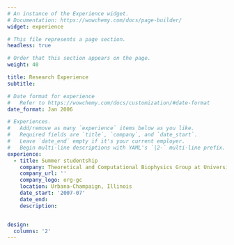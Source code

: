 ```yaml
---
# An instance of the Experience widget.
# Documentation: https://wowchemy.com/docs/page-builder/
widget: experience

# This file represents a page section.
headless: true

# Order that this section appears on the page.
weight: 40

title: Research Experience
subtitle:

# Date format for experience
#   Refer to https://wowchemy.com/docs/customization/#date-format
date_format: Jan 2006

# Experiences.
#   Add/remove as many `experience` items below as you like.
#   Required fields are `title`, `company`, and `date_start`.
#   Leave `date_end` empty if it's your current employer.
#   Begin multi-line descriptions with YAML's `|2-` multi-line prefix.
experience:
  - title: Summer studentship
    company: Theoretical and Computational Biophysics Group at University of Illinois in Urbana-Champaign
    company_url: ''
    company_logo: org-gc
    location: Urbana-Champaign, Illinois
    date_start: '2007-07'
    date_end:
    description:


design:
  columns: '2'
---
```

